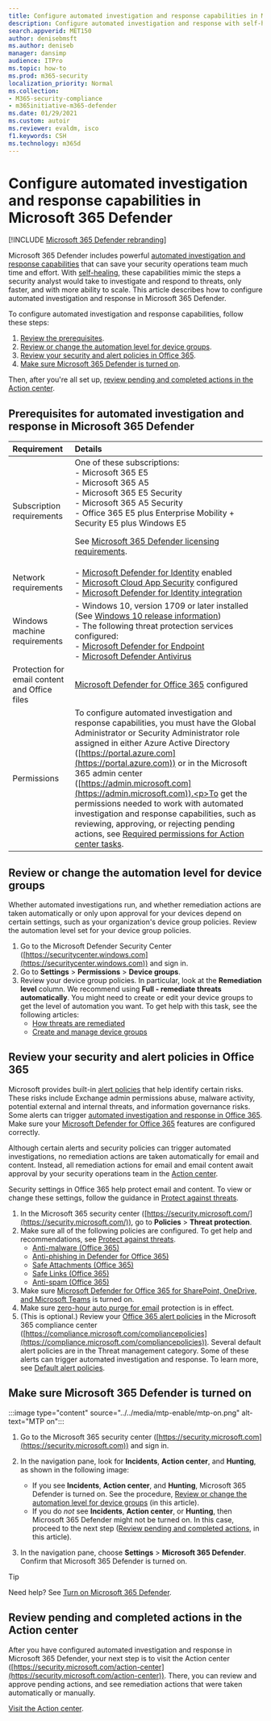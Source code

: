 ```yaml
---
title: Configure automated investigation and response capabilities in Microsoft 365 Defender
description: Configure automated investigation and response with self-healing in Microsoft 365 Defender
search.appverid: MET150
author: denisebmsft
ms.author: deniseb
manager: dansimp
audience: ITPro
ms.topic: how-to
ms.prod: m365-security
localization_priority: Normal
ms.collection: 
- M365-security-compliance
- m365initiative-m365-defender
ms.date: 01/29/2021
ms.custom: autoir
ms.reviewer: evaldm, isco
f1.keywords: CSH
ms.technology: m365d
---
```


# Configure automated investigation and response capabilities in Microsoft 365 Defender

[!INCLUDE [Microsoft 365 Defender rebranding](../includes/microsoft-defender.md)]

Microsoft 365 Defender includes powerful [automated investigation and response capabilities](mtp-autoir.md) that can save your security operations team much time and effort. With [self-healing](mtp-autoir.md#how-automated-investigation-and-self-healing-works), these capabilities mimic the steps a security analyst would take to investigate and respond to threats, only faster, and with more ability to scale. This article describes how to configure automated investigation and response in Microsoft 365 Defender.

To configure automated investigation and response capabilities, follow these steps:

1. [Review the prerequisites](#prerequisites-for-automated-investigation-and-response-in-microsoft-365-defender).
2. [Review or change the automation level for device groups](#review-or-change-the-automation-level-for-device-groups).
3. [Review your security and alert policies in Office 365](#review-your-security-and-alert-policies-in-office-365).
4. [Make sure Microsoft 365 Defender is turned on](#make-sure-microsoft-365-defender-is-turned-on).

Then, after you're all set up, [review pending and completed actions in the Action center](#review-pending-and-completed-actions-in-the-action-center).

## Prerequisites for automated investigation and response in Microsoft 365 Defender

|Requirement |Details |
|:----|:----|
|Subscription requirements |One of these subscriptions: <br/>- Microsoft 365 E5<br/>- Microsoft 365 A5<br/>- Microsoft 365 E5 Security<br/>- Microsoft 365 A5 Security<br/>- Office 365 E5 plus Enterprise Mobility + Security E5 plus Windows E5<p> See [Microsoft 365 Defender licensing requirements](https://docs.microsoft.com/microsoft-365/security/mtp/prerequisites?#licensing-requirements).|
|Network requirements |- [Microsoft Defender for Identity](https://docs.microsoft.com/azure-advanced-threat-protection/what-is-atp) enabled<br/>- [Microsoft Cloud App Security](https://docs.microsoft.com/cloud-app-security/what-is-cloud-app-security) configured<br/>- [Microsoft Defender for Identity integration](https://docs.microsoft.com/cloud-app-security/mdi-integration) |
|Windows machine requirements |- Windows 10, version 1709 or later installed (See [Windows 10 release information](https://docs.microsoft.com/windows/release-information/)) <br/>- The following threat protection services configured:<br/>- [Microsoft Defender for Endpoint](https://docs.microsoft.com/windows/security/threat-protection/microsoft-defender-atp/configure-endpoints)<br/>- [Microsoft Defender Antivirus](https://docs.microsoft.com/windows/security/threat-protection/windows-defender-antivirus/configure-windows-defender-antivirus-features) |
|Protection for email content and Office files |[Microsoft Defender for Office 365](https://docs.microsoft.com/microsoft-365/security/office-365-security/office-365-atp#configure-atp-policies) configured |
|Permissions | To configure automated investigation and response capabilities, you must have the Global Administrator or Security Administrator role assigned in either Azure Active Directory ([https://portal.azure.com](https://portal.azure.com)) or in the Microsoft 365 admin center ([https://admin.microsoft.com](https://admin.microsoft.com)).<p>To get the permissions needed to work with automated investigation and response capabilities, such as reviewing, approving, or rejecting pending actions, see [Required permissions for Action center tasks](mtp-action-center.md#required-permissions-for-action-center-tasks). |

## Review or change the automation level for device groups

Whether automated investigations run, and whether remediation actions are taken automatically or only upon approval for your devices depend on certain settings, such as your organization's device group policies. Review the automation level set for your device group policies.

1. Go to the Microsoft Defender Security Center ([https://securitycenter.windows.com](https://securitycenter.windows.com)) and sign in.
2. Go to **Settings** > **Permissions** > **Device groups**.
3. Review your device group policies. In particular, look at the **Remediation level** column. We recommend using **Full - remediate threats automatically**.  You might need to create or edit your device groups to get the level of automation you want. To get help with this task, see the following articles:
   - [How threats are remediated](https://docs.microsoft.com/windows/security/threat-protection/microsoft-defender-atp/automated-investigations#how-threats-are-remediated)
   - [Create and manage device groups](https://docs.microsoft.com/windows/security/threat-protection/microsoft-defender-atp/machine-groups)

## Review your security and alert policies in Office 365

Microsoft provides built-in [alert policies](https://docs.microsoft.com/microsoft-365/compliance/alert-policies) that help identify certain risks. These risks include Exchange admin permissions abuse, malware activity, potential external and internal threats, and information governance risks. Some alerts can trigger [automated investigation and response in Office 365](https://docs.microsoft.com/microsoft-365/security/office-365-security/office-365-air). Make sure your [Microsoft Defender for Office 365](https://docs.microsoft.com/microsoft-365/security/office-365-security/office-365-atp) features are configured correctly.

Although certain alerts and security policies can trigger automated investigations, no remediation actions are taken automatically for email and content. Instead, all remediation actions for email and email content await approval by your security operations team in the [Action center](mtp-action-center.md).

Security settings in Office 365 help protect email and content. To view or change these settings, follow the guidance in [Protect against threats](https://docs.microsoft.com/microsoft-365/security/office-365-security/protect-against-threats).

1. In the Microsoft 365 security center ([https://security.microsoft.com/](https://security.microsoft.com/)), go to **Policies** > **Threat protection**.
2. Make sure all of the following policies are configured. To get help and recommendations, see [Protect against threats](https://docs.microsoft.com/microsoft-365/security/office-365-security/protect-against-threats).
   - [Anti-malware (Office 365)](https://docs.microsoft.com/microsoft-365/security/office-365-security/protect-against-threats#part-1---anti-malware-protection)
   - [Anti-phishing in Defender for Office 365)](https://docs.microsoft.com/microsoft-365/security/office-365-security/protect-against-threats#part-2---anti-phishing-protection)
   - [Safe Attachments (Office 365)](https://docs.microsoft.com/microsoft-365/security/office-365-security/protect-against-threats#atp-safe-attachments-policies)
   - [Safe Links (Office 365)](https://docs.microsoft.com/microsoft-365/security/office-365-security/protect-against-threats#atp-safe-links-policies)
   - [Anti-spam (Office 365)](https://docs.microsoft.com/microsoft-365/security/office-365-security/protect-against-threats#part-3---anti-spam-protection)
3. Make sure [Microsoft Defender for Office 365 for SharePoint, OneDrive, and Microsoft Teams](https://docs.microsoft.com/microsoft-365/security/office-365-security/protect-against-threats#part-5---turn-on-atp-for-sharepoint-onedrive-and-microsoft-teams-workloads) is turned on.
4. Make sure [zero-hour auto purge for email](https://docs.microsoft.com/microsoft-365/security/office-365-security/protect-against-threats#zero-hour-auto-purge-for-email-in-eop) protection is in effect.
5. (This is optional.) Review your [Office 365 alert policies](https://docs.microsoft.com/microsoft-365/compliance/alert-policies) in the Microsoft 365 compliance center ([https://compliance.microsoft.com/compliancepolicies](https://compliance.microsoft.com/compliancepolicies)). Several default alert policies are in the Threat management category. Some of these alerts can trigger automated investigation and response. To learn more, see [Default alert policies](https://docs.microsoft.com/microsoft-365/compliance/alert-policies?#default-alert-policies).

## Make sure Microsoft 365 Defender is turned on

:::image type="content" source="../../media/mtp-enable/mtp-on.png" alt-text="MTP on":::

1. Go to the Microsoft 365 security center ([https://security.microsoft.com](https://security.microsoft.com)) and sign in.
2. In the navigation pane, look for **Incidents**, **Action center**, and **Hunting**, as shown in the following image:
   - If you see **Incidents**, **Action center**, and **Hunting**, Microsoft 365 Defender is turned on. See the procedure, [Review or change the automation level for device groups](#review-or-change-the-automation-level-for-device-groups) (in this article).
   - If you do *not* see **Incidents**, **Action center**, or **Hunting**, then Microsoft 365 Defender might not be turned on. In this case, proceed to the next step ([Review pending and completed actions](#review-pending-and-completed-actions-in-the-action-center), in this article).

3. In the navigation pane, choose **Settings** > **Microsoft 365 Defender**. Confirm that Microsoft 365 Defender is turned on. 

> [!TIP]
> Need help? See [Turn on Microsoft 365 Defender](https://docs.microsoft.com/microsoft-365/security/mtp/mtp-enable).

## Review pending and completed actions in the Action center

After you have configured automated investigation and response in Microsoft 365 Defender, your next step is to visit the Action center ([https://security.microsoft.com/action-center](https://security.microsoft.com/action-center)). There, you can review and approve pending actions, and see remediation actions that were taken automatically or manually.

[Visit the Action center](mtp-action-center.md).
